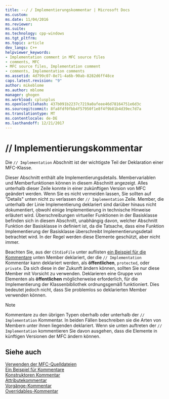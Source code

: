```yaml
---
title: --/ / Implementierungskommentar | Microsoft Docs
ms.custom: 
ms.date: 11/04/2016
ms.reviewer: 
ms.suite: 
ms.technology: cpp-windows
ms.tgt_pltfrm: 
ms.topic: article
dev_langs: C++
helpviewer_keywords:
- Implementation comment in MFC source files
- comments, MFC
- MFC source files, Implementation comment
- comments, Implementation comments
ms.assetid: 4d799c07-8e71-4a6b-90ab-8282d6ff48ce
caps.latest.revision: "9"
author: mikeblome
ms.author: mblome
manager: ghogen
ms.workload: cplusplus
ms.openlocfilehash: 437b091b2237c7219a0afeee46d78164751e6d3c
ms.sourcegitcommit: 8fa8fdf0fbb4f57950f1e8f4f9b81b4d39ec7d7a
ms.translationtype: MT
ms.contentlocale: de-DE
ms.lasthandoff: 12/21/2017
---
```

# <a name="-implementation-comment"></a>// Implementierungskommentar
Die `// Implementation` Abschnitt ist der wichtigste Teil der Deklaration einer MFC-Klasse.  
  
 Dieser Abschnitt enthält alle Implementierungsdetails. Membervariablen und Memberfunktionen können in diesem Abschnitt angezeigt. Alles unterhalb dieser Zeile konnte in einer zukünftigen Version von MFC geändert werden. Wenn Sie es nicht vermeiden lassen, Sie sollten auf "Details" unten nicht zu verlassen der `// Implementation` Zeile. Member, die unterhalb der Linie Implementierung deklariert sind darüber hinaus nicht dokumentiert, obwohl einige Implementierung in technische Hinweise erläutert wird. Überschreibungen virtueller Funktionen in der Basisklasse befinden sich in diesem Abschnitt, unabhängig davon, welcher Abschnitt Funktion der Basisklasse in definiert ist, da die Tatsache, dass eine Funktion Implementierung der Basisklasse überschreibt Implementierungsdetail betrachtet wird. In der Regel werden diese Elemente geschützt, aber nicht immer.  
  
 Beachten Sie, aus der `CStdioFile` unter auflisten [ein Beispiel für die Kommentare](../mfc/an-example-of-the-comments.md) unten Member deklariert, der die `// Implementation` Kommentar kann deklariert werden, als **öffentlichen**, `protected`, oder `private`. Da sich diese in der Zukunft ändern können, sollten Sie nur diese Member mit Vorsicht zu verwenden. Deklarieren eine Gruppe von Elementen als **öffentlichen** möglicherweise erforderlich, für die Implementierung der Klassenbibliothek ordnungsgemäß funktioniert. Dies bedeutet jedoch nicht, dass Sie problemlos so deklarierten Member verwenden können.  
  
> [!NOTE]
>  Kommentare zu den übrigen Typen oberhalb oder unterhalb der `// Implementation` Kommentar. In beiden Fällen beschreiben sie die Arten von Membern unter ihnen liegenden deklariert. Wenn sie unten auftreten der `// Implementation` kommentieren Sie davon ausgehen, dass die Elemente in künftigen Versionen der MFC ändern können.  
  
## <a name="see-also"></a>Siehe auch  
 [Verwenden der MFC-Quelldateien](../mfc/using-the-mfc-source-files.md)   
 [Ein Beispiel für Kommentare](../mfc/an-example-of-the-comments.md)   
 [Konstruktoren Kommentar](../mfc/decrement-constructors-comment.md)   
 [Attributekommentar](../mfc/decrement-attributes-comment.md)   
 [Vorgänge-Kommentar](../mfc/decrement-operations-comment.md)   
 [Overridables-Kommentar](../mfc/decrement-overridables-comment.md)


